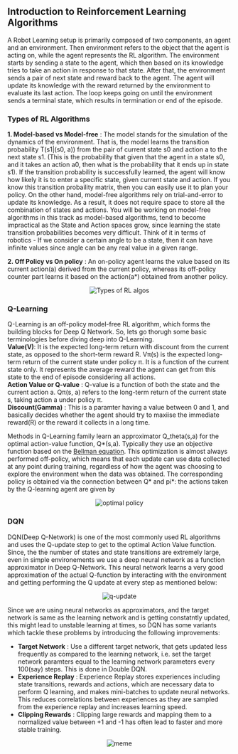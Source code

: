 ## Introduction to Reinforcement Learning Algorithms

A Robot Learning setup is primarily composed of two components, an agent and an environment. Then environment refers to the object that the agent is acting on, while the agent represents the RL algorithm. The environment starts by sending a state to the agent, which then based on its knowledge tries to take an action in response to that state. After that, the environment sends a pair of next state and reward back to the agent. The agent will update its knowledge with the reward returned by the environment to evaluate its last action. The loop keeps going on until the environment sends a terminal state, which results in termination or end of the episode.

### Types of RL Algorithms

**1. Model-based vs Model-free** : The model stands for the simulation of the dynamics of the environment. That is, the model learns the transition probability T(s1|(s0, a)) from the pair of current state s0 and action a to the next state s1. (This is the probability that given that the agent in a state s0, and it takes an action a0, then what is the probability that it ends up in state s1). If the transition probability is successfully learned, the agent will know how likely it is to enter a specific state, given current state and action.
If you know this transition probaility matrix, then you can easily use it to plan your policy.
   On the other hand, model-free algorithms rely on trial-and-error to update its knowledge. As a result, it does not require space to store all the combination of states and actions. You will be working on model-free algorithms in this track as model-based algorithms, tend to become impractical as the State and Action spaces grow, since learning the state transition probabilities becomes very difficult. Think of it in terms of robotics - If we consider a certain angle to be a state, then it can have infinite values since angle can be any real value in  a given range.

**2. Off Policy vs On policy** : An on-policy agent learns the value based on its current action(a) derived from the current policy, whereas its off-policy counter part learns it based on the action(a\*) obtained from another policy.

<p align="center">
   <img src="https://github.com/Robotics-Club-IIT-BHU/RoL-SummerCamp21/blob/main/Week-2/Subpart%201/assets/types-of-algos.png" alt="Types of RL algos"></img>
</p>

### Q-Learning

Q-Learning is an off-policy model-free RL algorithm, which forms the building blocks for Deep Q Network. So, lets go thorugh some basic terminologies before diving deep into Q-Learning.
<br/>
**Value(V)**: It is the expected long-term return with discount from the current state, as opposed to the short-term reward R. Vπ(s) is the expected long-term return of the current state under policy π. It is a function of the current state only. It represents the average reward the agent can get from this state to the end of episode considering all actions.
<br/>
**Action Value or Q-value** : Q-value is a function of both the state and the current action a. Qπ(s, a) refers to the long-term return of the current state s, taking action a under policy π.
<br/>
**Discount(Gamma)** : This is a paramter having a value between 0 and 1, and basically decides whether the agent should try to maxiise the immediate reward(R) or the reward it collects in a long time.

Methods in Q-Learning family learn an approximator Q_theta(s,a) for the optimal action-value function, Q*(s,a). Typically they use an objective function based on the [Bellman equation](https://spinningup.openai.com/en/latest/spinningup/rl_intro.html). This optimization is almost always performed off-policy, which means that each update can use data collected at any point during training, regardless of how the agent was choosing to explore the environment when the data was obtained. The corresponding policy is obtained via the connection between Q* and pi*: the actions taken by the Q-learning agent are given by

<p align="center">
   <img src="https://github.com/Robotics-Club-IIT-BHU/RoL-SummerCamp21/blob/main/Week-2/Subpart%201/assets/q-update.png" alt="optimal policy"></img>
</p>

### DQN
DQN(Deep Q-Network) is one of the most commonly used RL algorithms and uses the Q-update step to get to the optimal Action Value function. Since, the the number of states and state transitions are extremely large, even in simple environements we use a deep neural network as a function approximator in Deep Q-Network. This neural network learns a very good approximation of the actual Q-function by interacting with the environment and getting performing the Q update at every step as mentioned below:

<p align="center">
   <img src="https://github.com/Robotics-Club-IIT-BHU/RoL-SummerCamp21/blob/main/Week-2/Subpart%201/assets/q-learning.png" alt="q-update"></img>
</p>

Since we are using neural networks as approximators, and the target network is same as the learning network and is getting constatntly updated, this might lead to unstable learning at times, so DQN has some variants which tackle these problems by introducing the following improvements:
* **Target Network** : Use a different target network, that gets updated less frequently as compared to the learning network, i.e. set the target network paramters equal to the learning network parameters every 100(say) steps. This is done in Double DQN. 
* **Experience Replay** :  Experience Replay stores experiences including state transitions, rewards and actions, which are necessary data to perform Q learning, and makes mini-batches to update neural networks. This reduces correlations between experiences as they are sampled from the experience replay and increases learning speed.
* **Clipping Rewards** : Clipping large rewards and mapping them to a normalized value between +1 and -1 has often lead to faster and more stable training.

<p align="center">
   <img src="https://github.com/Terabyte17/Robot-Learning/blob/main/Week-2/Subpart%201/assets/5go13e.jpg" alt="meme"></img>
 </p>
